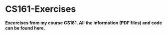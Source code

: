 # CS161-Exercises
**Excercises from my course CS161. All the information (PDF files) and code can be found here.**
